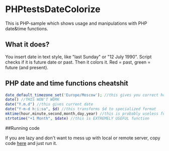 # PHPtestsDateColorize

This is PHP-sample which shows usage and manipulations with PHP date&time functions.

## What it does?

You insert date in text style, like "last Sunday" or "12 July 1990". Script checks if it is future date or past. 
Then it colors it. Red = past, green = future (and present).

## PHP date and time functions cheatshit
```php
date_default_timezone_set('Europe/Moscow'); //this gives you correct hours
date() //THIS WON'T WORK
date("Y.m.d") //this gives current date
date("Y-m-d h:i:sa", $d) //this transforms $d to specialized format
mktime(hour,minute,second,month,day,year) //this is probably useless function
strtotime("+1 Month", $date) //this is EXTREMELY USEFUL function
```

##Running code

If you are lazy and don't want to mess up with local or remote server, copy code [here](http://phpfiddle.org/ "PHP fiddle") and just run it.